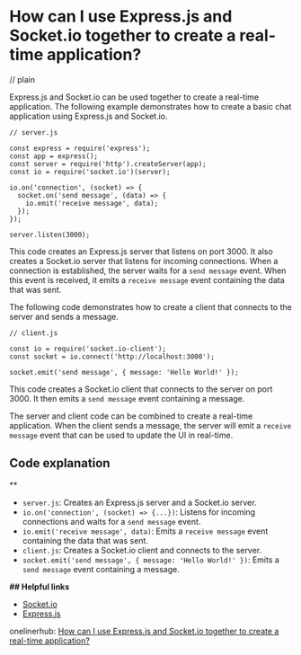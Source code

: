# How can I use Express.js and Socket.io together to create a real-time application?
// plain

Express.js and Socket.io can be used together to create a real-time application. The following example demonstrates how to create a basic chat application using Express.js and Socket.io.

```
// server.js

const express = require('express');
const app = express();
const server = require('http').createServer(app);
const io = require('socket.io')(server);

io.on('connection', (socket) => {
  socket.on('send message', (data) => {
    io.emit('receive message', data);
  });
});

server.listen(3000);
```

This code creates an Express.js server that listens on port 3000. It also creates a Socket.io server that listens for incoming connections. When a connection is established, the server waits for a `send message` event. When this event is received, it emits a `receive message` event containing the data that was sent.

The following code demonstrates how to create a client that connects to the server and sends a message.

```
// client.js

const io = require('socket.io-client');
const socket = io.connect('http://localhost:3000');

socket.emit('send message', { message: 'Hello World!' });
```

This code creates a Socket.io client that connects to the server on port 3000. It then emits a `send message` event containing a message.

The server and client code can be combined to create a real-time application. When the client sends a message, the server will emit a `receive message` event that can be used to update the UI in real-time.

## Code explanation
**

- `server.js`: Creates an Express.js server and a Socket.io server.
- `io.on('connection', (socket) => {...})`: Listens for incoming connections and waits for a `send message` event.
- `io.emit('receive message', data)`: Emits a `receive message` event containing the data that was sent.
- `client.js`: Creates a Socket.io client and connects to the server.
- `socket.emit('send message', { message: 'Hello World!' })`: Emits a `send message` event containing a message.

**## Helpful links**

- [Socket.io](https://socket.io/)
- [Express.js](https://expressjs.com/)

onelinerhub: [How can I use Express.js and Socket.io together to create a real-time application?](https://onelinerhub.com/expressjs/how-can-i-use-express-js-and-socket-io-together-to-create-a-real-time-application)